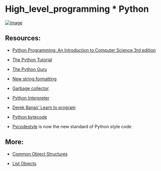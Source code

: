 # High_level_programming * Python

[![image](https://github.com/pixie-a/alx-higher_level_programming/assets/101095081/d1b668af-4ec7-4df3-bec8-b8acf2be988f)](https://s3.amazonaws.com/intranet-projects-files/holbertonschool-higher-level_programming+/231/48a9fdbd67c84a328a9df9ec8d93b9ac2458ac37721d7d53e51a27fb2bdc5263.jpg)



## Resources:

* [Python Programming: An Introduction to Computer Science 3rd edition](https://nibmehub.com/opac-service/pdf/read/Python%20Programming%20_%20an%20introduction%20to%20computer%20science-%203rd%20Edition.pdf)

* [The Python Tutorial](https://docs.python.org/3.4/tutorial/index.html)

* [The Python Guru](https://thepythonguru.com)

* [New string formatting](https://pyformat.info/)

* [Garbage collector](https://thp.io/2012/python-gc/python_gc_final_2012-01-22.pdf)
 
* [Python Interpreter](https://aosabook.org/en/500L/a-python-interpreter-written-in-python.html)

* [Derek Banas’ Learn to program](https://www.youtube.com/playlist?list=PLGLfVvz_LVvTn3cK5e6LjhgGiSeVlIRwt)

* [Python bytecode](https://docs.python.org/3.4/library/dis.html)

* [Pycodestyle](https://github.com/PyCQA/pycodestyle/issues/466) is now the new standard of Python style code

## More:

* [Common Object Structures](https://docs.python.org/3.4/c-api/structures.html)

* [List Objects](https://docs.python.org/3.4/c-api/list.html)
